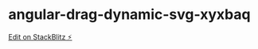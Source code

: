 # angular-drag-dynamic-svg-xyxbaq

[Edit on StackBlitz ⚡️](https://stackblitz.com/edit/angular-drag-dynamic-svg-xyxbaq)